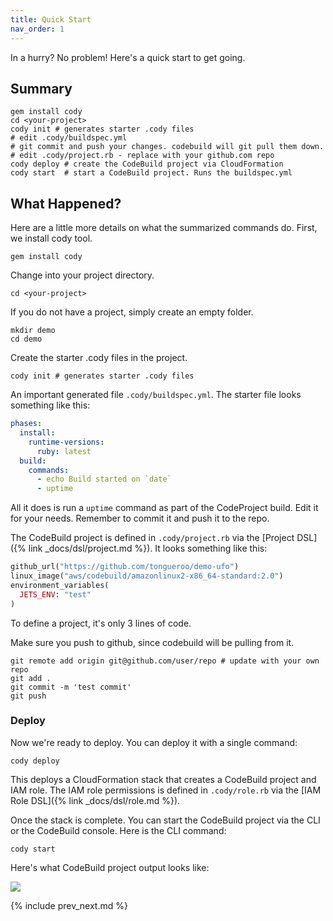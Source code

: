 ```yaml
---
title: Quick Start
nav_order: 1
---
```


In a hurry? No problem!  Here's a quick start to get going.

## Summary

    gem install cody
    cd <your-project>
    cody init # generates starter .cody files
    # edit .cody/buildspec.yml
    # git commit and push your changes. codebuild will git pull them down.
    # edit .cody/project.rb - replace with your github.com repo
    cody deploy # create the CodeBuild project via CloudFormation
    cody start  # start a CodeBuild project. Runs the buildspec.yml

## What Happened?

Here are a little more details on what the summarized commands do. First, we install cody tool.

    gem install cody

Change into your project directory.

    cd <your-project>

If you do not have a project, simply create an empty folder.

    mkdir demo
    cd demo

Create the starter .cody files in the project.

    cody init # generates starter .cody files

An important generated file `.cody/buildspec.yml`. The starter file looks something like this:

```yaml
phases:
  install:
    runtime-versions:
      ruby: latest
  build:
    commands:
      - echo Build started on `date`
      - uptime
```

All it does is run a `uptime` command as part of the CodeProject build. Edit it for your needs. Remember to commit it and push it to the repo.

The CodeBuild project is defined in `.cody/project.rb` via the [Project DSL]({% link _docs/dsl/project.md %}). It looks something like this:

```ruby
github_url("https://github.com/tongueroo/demo-ufo")
linux_image("aws/codebuild/amazonlinux2-x86_64-standard:2.0")
environment_variables(
  JETS_ENV: "test"
)
```

To define a project, it's only 3 lines of code.

Make sure you push to github, since codebuild will be pulling from it.

    git remote add origin git@github.com/user/repo # update with your own repo
    git add .
    git commit -m 'test commit'
    git push

### Deploy

Now we're ready to deploy. You can deploy it with a single command:

    cody deploy

This deploys a CloudFormation stack that creates a CodeBuild project and IAM role.  The IAM role permissions is defined in `.cody/role.rb` via the [IAM Role DSL]({% link _docs/dsl/role.md %}).

Once the stack is complete. You can start the CodeBuild project via the CLI or the CodeBuild console.  Here is the CLI command:

    cody start

Here's what CodeBuild project output looks like:

![](/img/docs/codebuild-output.png)

{% include prev_next.md %}
